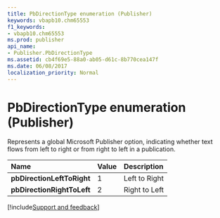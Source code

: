 ```yaml
---
title: PbDirectionType enumeration (Publisher)
keywords: vbapb10.chm65553
f1_keywords:
- vbapb10.chm65553
ms.prod: publisher
api_name:
- Publisher.PbDirectionType
ms.assetid: cb4f69e5-88a0-ab05-d61c-8b770cea147f
ms.date: 06/08/2017
localization_priority: Normal
---
```



# PbDirectionType enumeration (Publisher)

Represents a global Microsoft Publisher option, indicating whether text flows from left to right or from right to left in a publication.



|Name|Value|Description|
|:-----|:-----|:-----|
| **pbDirectionLeftToRight**|1|Left to Right|
| **pbDirectionRightToLeft**|2|Right to Left|

[!include[Support and feedback](~/includes/feedback-boilerplate.md)]